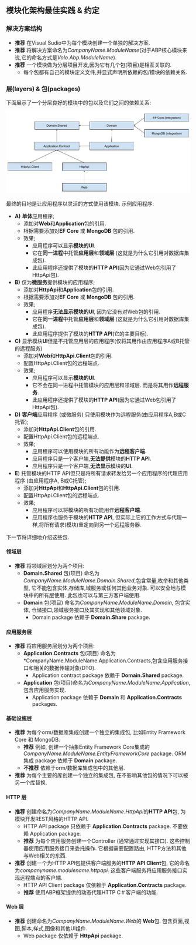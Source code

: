 ﻿## 模块化架构最佳实践 & 约定

### 解决方案结构

* **推荐** 在Visual Sudio中为每个模块创建一个单独的解决方案.
* **推荐** 将解决方案命名为*CompanyName.ModuleName*(对于ABP核心模块来说,它的命名方式是*Volo.Abp.ModuleName*).
* **推荐** 一个模块做为分层项目开发,因为它有几个包(项目)是相互关联的.
  * 每个包都有自己的模块定义文件,并显式声明所依赖的包/模块的依赖关系.

### 层(layers) & 包(packages)

下面展示了一个分层良好的模块中的包以及它们之间的依赖关系:

![module-layers-and-packages](../images/module-layers-and-packages.jpg)

最终的目地是让应用程序以灵活的方式使用该模块. 示例应用程序:

* **A)** **单体**应用程序;
  * 添加对**Web**和**Application**包的引用.
  * 根据需要添加对**EF Core** 或 **MongoDB** 包的引用.
  * 效果;
    * 应用程序可以显示**模块的UI**.
    * 它在**同一进程**中托管**应用层**和**领域层** (这就是为什么它引用对数据库集成包).
    * 此应用程序还提供了模块的**HTTP API**(因为它通过Web包引用了HttpApi包).
* **B)** 仅为**微服务**提供模块的应用程序;
  * 添加对**HttpApi**和**Application**包的引用.
  * 根据需要添加对**EF Core** 或 **MongoDB** 包的引用.
  * 效果;
    * 应用程序**无法显示模块的UI**, 因为它没有对Web包的引用.
    * 它在**同一进程**中托管**应用层**和**领域层** (这就是为什么它引用对数据库集成包).
    * 此应用程序提供了模块的**HTTP API**(它的主要目标).
* **C)** 显示模块**UI**但是不托管应用层的应用程序(仅将其用作由应用程序A或B托管的远程服务)
  * 添加对**Web**和**HttpApi.Client**包的引用.
  * 配置HttpApi.Client包的远程端点.
  * 效果;
    * 应用程序可以显示**模块的UI**.
    * 它不会在同一进程中托管模块的应用层和领域层. 而是将其用作**远程服务**.
    * 此应用程序还提供了模块的**HTTP API**(因为它通过Web包引用了HttpApi包).
* **D)** **客户端**应用程序 (或微服务) 只使用模块作为远程服务(由应用程序A,B或C托管);
  * 添加对**HttpApi.Client**包的引用.
  * 配置HttpApi.Client包的远程端点.
  * 效果;
    * 应用程序可以使用模块的所有功能作为**远程客户端**.
    * 应用程序只是一个客户端,**无法提供**模块的**HTTP API**.
    * 应用程序只是一个客户端,**无法显示**模块的**UI**.
* **E**) 托管模块的HTTP API但只是将所有请求转发给另一个应用程序的代理应用程序 (由应用程序A, B或C托管);
  * 添加对**HttpApi**和**HttpApi.Client**包的引用.
  * 配置HttpApi.Client包的远程端点.
  * 效果;
    * 应用程序可以将模块的所有功能用作**远程客户端**.
    * 应用程序也服务于模块的**HTTP API**, 但实际上它的工作方式与代理一样,将所有请求(模块)重定向到另一个远程服务器.

下一节将详细地介绍这些包.

#### 领域层

* **推荐** 将领域层划分为两个项目:
  * **Domain.Shared** 包(项目) 命名为*CompanyName.ModuleName.Domain.Shared*,包含常量,枚举和其他类型, 它不能包含实体,存储库,域服务或任何其他业务对象. 可以安全地与模块中的所有层使用. 此包也可以与第三方客户端使用.
  * **Domain** 包(项目) 命名为*CompanyName.ModuleName.Domain*, 包含实体, 仓储接口,领域服务接口及其实现和其他领域对象.
    * Domain package 依赖于 **Domain.Share** package.

#### 应用服务层

* **推荐** 将应用服务层划分为两个项目:
  * **Application.Contracts** 包(项目) 命名为*CompanyName.ModuleName.Application.Contracts,包含应用服务接口和相关的数据传输对象(DTO).
    * Application contract package 依赖于 **Domain.Shared** package.
  * **Application** 包(项目)命名为*CompanyName.ModuleName.Application*,包含应用服务实现.
    * Application package 依赖于 **Domain** 和 **Application.Contracts** packages.

#### 基础设施层

* **推荐** 为每个orm/数据库集成创建一个独立的集成包, 比如Entity Framework Core 和 MongoDB.
  * **推荐** 例如, 创建一个抽象Entity Framework Core集成的*CompanyName.ModuleName.EntityFrameworkCore* package. ORM 集成 package 依赖于 **Domain** package.
  * **不推荐** 依赖于orm/数据库集成包中的其他层.
* **推荐** 为每个主要的库创建一个独立的集成包, 在不影响其他包的情况下可以被另一个库替换.

#### HTTP 层

* **推荐** 创建命名为*CompanyName.ModuleName.HttpApi*的**HTTP API**包, 为模块开发REST风格的HTTP API.
  * HTTP API package 只依赖于 **Application.Contracts** package. 不要依赖 Application package.
  * **推荐** 为每个应用服务创建一个Controller (通常通过实现其接口). 这些控制器使用应用服务接口来委托操作. 它根据需要配置路由, HTTP方法和其他与Web相关的东西.
* **推荐** 创建一个为HTTP API包提供客户端服务的**HTTP API Client**包, 它的命名为*companyname.modulename.httpapi*. 这些客户端服务将应用服务接口实现远程端点的客户端.
  * HTTP API Client package 仅依赖于 **Application.Contracts** package.
  * **推荐** 使用ABP框架提供的动态代理HTTP C＃客户端的功能.

#### Web 层

* **推荐** 创建命名为*CompanyName.ModuleName.Web*的 **Web**包. 包含页面,视图,脚本,样式,图像和其他UI组件.
  * Web package 仅依赖于 **HttpApi** package.
